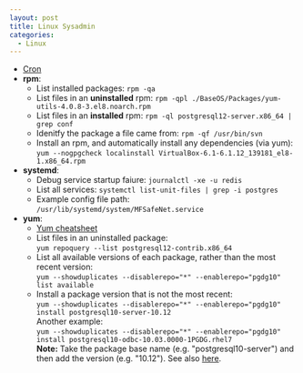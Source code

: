 ```yaml
---
layout: post
title: Linux Sysadmin
categories:
  - Linux
---
```

* [Cron](https://opensource.com/article/17/11/how-use-cron-linux)
* **rpm**:  
  * List installed packages: `rpm -qa`
  * List files in an **uninstalled** rpm: `rpm -qpl ./BaseOS/Packages/yum-utils-4.0.8-3.el8.noarch.rpm`  
  * List files in an **installed** rpm: `rpm -ql postgresql12-server.x86_64 | grep conf`
  * Idenitfy the package a file came from: `rpm -qf /usr/bin/svn`
  * Install an rpm, and automatically install any dependencies (via yum): `yum --nogpgcheck localinstall VirtualBox-6.1-6.1.12_139181_el8-1.x86_64.rpm` 
* **systemd**:  
  * Debug service startup faiure: `journalctl -xe -u redis`
  * List all services: `systemctl list-unit-files | grep -i postgres`    
  * Example config file path: `/usr/lib/systemd/system/MFSafeNet.service`
* **yum**:
  * [Yum cheatsheet](https://access.redhat.com/sites/default/files/attachments/rh_yum_cheatsheet_1214_jcs_print-1.pdf)
  * List files in an uninstalled package:  
  `yum repoquery --list postgresql12-contrib.x86_64`  
  * List all available versions of each package, rather than the most recent version:  
  `yum --showduplicates --disablerepo="*" --enablerepo="pgdg10" list available`
  * Install a package version that is not the most recent:  
  `yum --showduplicates --disablerepo="*" --enablerepo="pgdg10" install postgresql10-server-10.12`  
  Another example:  
  `yum --showduplicates --disablerepo="*" --enablerepo="pgdg10" install postgresql10-odbc-10.03.0000-1PGDG.rhel7`  
  **Note:** Take the package base name (e.g. "postgresql10-server") and then add the version (e.g. "10.12"). See also [here](https://unix.stackexchange.com/questions/151689/how-can-i-instruct-yum-to-install-a-specific-version-of-package-x).
  
